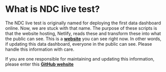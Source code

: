 # What is NDC live test?
The NDC live test is originally named for deploying the first data dashboard online. Now, we are stuck with that name. The purpose of these scripts is that the website hosting, Netlify, reads these and transform these into what the public can see. This is a **[website](https://www.nationaldeafcenter.org/dashboard)** you can see right now. In other words, if updating this data dashboard, everyone in the public can see. Please handle this information with care.

If you are one responsible for maintaining and updating this information, please enter this **[GitHub wehsite]()**
